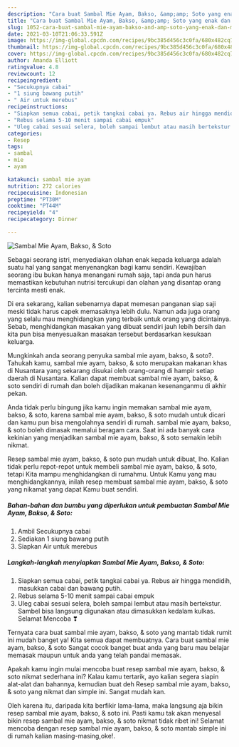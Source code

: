 ```yaml
---
description: "Cara buat Sambal Mie Ayam, Bakso, &amp;amp; Soto yang enak dan Mudah Dibuat"
title: "Cara buat Sambal Mie Ayam, Bakso, &amp;amp; Soto yang enak dan Mudah Dibuat"
slug: 1052-cara-buat-sambal-mie-ayam-bakso-and-amp-soto-yang-enak-dan-mudah-dibuat
date: 2021-03-10T21:06:33.591Z
image: https://img-global.cpcdn.com/recipes/9bc385d456c3c0fa/680x482cq70/sambal-mie-ayam-bakso-soto-foto-resep-utama.jpg
thumbnail: https://img-global.cpcdn.com/recipes/9bc385d456c3c0fa/680x482cq70/sambal-mie-ayam-bakso-soto-foto-resep-utama.jpg
cover: https://img-global.cpcdn.com/recipes/9bc385d456c3c0fa/680x482cq70/sambal-mie-ayam-bakso-soto-foto-resep-utama.jpg
author: Amanda Elliott
ratingvalue: 4.8
reviewcount: 12
recipeingredient:
- "Secukupnya cabai"
- "1 siung bawang putih"
- " Air untuk merebus"
recipeinstructions:
- "Siapkan semua cabai, petik tangkai cabai ya. Rebus air hingga mendidih, masukkan cabai dan bawang putih."
- "Rebus selama 5-10 menit sampai cabai empuk"
- "Uleg cabai sesuai selera, boleh sampai lembut atau masih bertekstur. Sambel bisa langsung digunakan atau dimasukkan kedalam kulkas. Selamat Mencoba ❣"
categories:
- Resep
tags:
- sambal
- mie
- ayam

katakunci: sambal mie ayam 
nutrition: 272 calories
recipecuisine: Indonesian
preptime: "PT30M"
cooktime: "PT44M"
recipeyield: "4"
recipecategory: Dinner

---
```



![Sambal Mie Ayam, Bakso, &amp; Soto](https://img-global.cpcdn.com/recipes/9bc385d456c3c0fa/680x482cq70/sambal-mie-ayam-bakso-soto-foto-resep-utama.jpg)

Sebagai seorang istri, menyediakan olahan enak kepada keluarga adalah suatu hal yang sangat menyenangkan bagi kamu sendiri. Kewajiban seorang ibu bukan hanya menangani rumah saja, tapi anda pun harus memastikan kebutuhan nutrisi tercukupi dan olahan yang disantap orang tercinta mesti enak.

Di era  sekarang, kalian sebenarnya dapat memesan panganan siap saji meski tidak harus capek memasaknya lebih dulu. Namun ada juga orang yang selalu mau menghidangkan yang terbaik untuk orang yang dicintainya. Sebab, menghidangkan masakan yang dibuat sendiri jauh lebih bersih dan kita pun bisa menyesuaikan masakan tersebut berdasarkan kesukaan keluarga. 



Mungkinkah anda seorang penyuka sambal mie ayam, bakso, &amp; soto?. Tahukah kamu, sambal mie ayam, bakso, &amp; soto merupakan makanan khas di Nusantara yang sekarang disukai oleh orang-orang di hampir setiap daerah di Nusantara. Kalian dapat membuat sambal mie ayam, bakso, &amp; soto sendiri di rumah dan boleh dijadikan makanan kesenanganmu di akhir pekan.

Anda tidak perlu bingung jika kamu ingin memakan sambal mie ayam, bakso, &amp; soto, karena sambal mie ayam, bakso, &amp; soto mudah untuk dicari dan kamu pun bisa mengolahnya sendiri di rumah. sambal mie ayam, bakso, &amp; soto boleh dimasak memalui beragam cara. Saat ini ada banyak cara kekinian yang menjadikan sambal mie ayam, bakso, &amp; soto semakin lebih nikmat.

Resep sambal mie ayam, bakso, &amp; soto pun mudah untuk dibuat, lho. Kalian tidak perlu repot-repot untuk membeli sambal mie ayam, bakso, &amp; soto, tetapi Kita mampu menghidangkan di rumahmu. Untuk Kamu yang mau menghidangkannya, inilah resep membuat sambal mie ayam, bakso, &amp; soto yang nikamat yang dapat Kamu buat sendiri.

<!--inarticleads1-->

##### Bahan-bahan dan bumbu yang diperlukan untuk pembuatan Sambal Mie Ayam, Bakso, &amp; Soto:

1. Ambil Secukupnya cabai
1. Sediakan 1 siung bawang putih
1. Siapkan  Air untuk merebus




<!--inarticleads2-->

##### Langkah-langkah menyiapkan Sambal Mie Ayam, Bakso, &amp; Soto:

1. Siapkan semua cabai, petik tangkai cabai ya. Rebus air hingga mendidih, masukkan cabai dan bawang putih.
1. Rebus selama 5-10 menit sampai cabai empuk
1. Uleg cabai sesuai selera, boleh sampai lembut atau masih bertekstur. Sambel bisa langsung digunakan atau dimasukkan kedalam kulkas. Selamat Mencoba ❣




Ternyata cara buat sambal mie ayam, bakso, &amp; soto yang mantab tidak rumit ini mudah banget ya! Kita semua dapat membuatnya. Cara buat sambal mie ayam, bakso, &amp; soto Sangat cocok banget buat anda yang baru mau belajar memasak maupun untuk anda yang telah pandai memasak.

Apakah kamu ingin mulai mencoba buat resep sambal mie ayam, bakso, &amp; soto nikmat sederhana ini? Kalau kamu tertarik, ayo kalian segera siapin alat-alat dan bahannya, kemudian buat deh Resep sambal mie ayam, bakso, &amp; soto yang nikmat dan simple ini. Sangat mudah kan. 

Oleh karena itu, daripada kita berfikir lama-lama, maka langsung aja bikin resep sambal mie ayam, bakso, &amp; soto ini. Pasti kamu tak akan menyesal bikin resep sambal mie ayam, bakso, &amp; soto nikmat tidak ribet ini! Selamat mencoba dengan resep sambal mie ayam, bakso, &amp; soto mantab simple ini di rumah kalian masing-masing,oke!.


